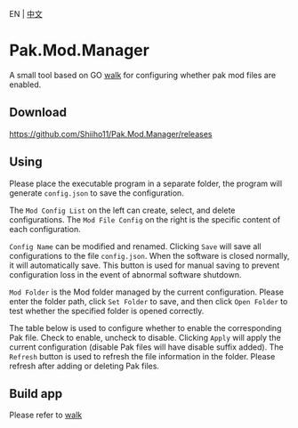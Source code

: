 EN | [中文](README_ZH.md)

# Pak.Mod.Manager
A small tool based on GO [walk](https://github.com/lxn/walk) for configuring whether pak mod files are enabled.

## Download
https://github.com/Shiiho11/Pak.Mod.Manager/releases

## Using
Please place the executable program in a separate folder, the program will generate `config.json` to save the configuration.

The `Mod Config List` on the left can create, select, and delete configurations. The `Mod File Config` on the right is the specific content of each configuration.

`Config Name` can be modified and renamed. Clicking `Save` will save all configurations to the file `config.json`. When the software is closed normally, it will automatically save. This button is used for manual saving to prevent configuration loss in the event of abnormal software shutdown.

`Mod Folder` is the Mod folder managed by the current configuration. Please enter the folder path, click `Set Folder` to save, and then click `Open Folder` to test whether the specified folder is opened correctly.

The table below is used to configure whether to enable the corresponding Pak file. Check to enable, uncheck to disable. Clicking `Apply` will apply the current configuration (disable Pak files will have disable suffix added). The `Refresh` button is used to refresh the file information in the folder. Please refresh after adding or deleting Pak files.

## Build app
Please refer to [walk](https://github.com/lxn/walk)